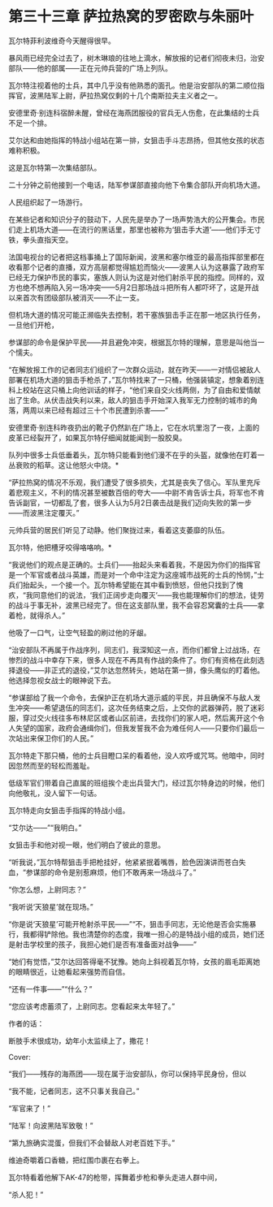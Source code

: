 # 第三十三章 萨拉热窝的罗密欧与朱丽叶



瓦尔特菲利波维奇今天醒得很早。

暴风雨已经完全过去了，树木琳琅的往地上滴水，解放报的记者们彻夜未归，治安部队——他的部属——正在元帅兵营的广场上列队。

瓦尔特注视着他的士兵，其中几乎没有他熟悉的面孔。他是治安部队的第二顺位指挥官，波黑陆军上尉，萨拉热窝仅剩的十几个南斯拉夫主义者之一。

安德里奇·别连科宿醉未醒，曾经在海燕团服役的官兵无人伤愈，在此集结的士兵不足一个排。

艾尔达和由她指挥的特战小组站在第一排，女狙击手斗志昂扬，但其他女孩的状态难称积极。

这是瓦尔特第一次集结部队。

二十分钟之前他接到一个电话，陆军参谋部直接向他下令集合部队开向机场大道。

人民组织起了一场游行。

在某些记者和知识分子的鼓动下，人民先是举办了一场声势浩大的公开集会。市民们走上机场大道——在流行的黑话里，那里也被称为‘狙击手大道’——他们手无寸铁，拳头直指天空。

法国电视台的记者把这档事捅上了国际新闻，波黑和塞尔维亚的最高指挥部里都在收看那个记者的直播，双方高层都觉得尴尬而恼火——波黑人认为这暴露了政府军已经无力保护市民的事实，塞族人则认为这是对他们射杀平民的指控。同样的，双方也绝不想再陷入另一场冲突——5月2日那场战斗把所有人都吓坏了，这是开战以来首次有团级部队被消灭——不止一支。

但机场大道的情况可能正濒临失去控制，若干塞族狙击手正在那一地区执行任务，一旦他们开枪，

参谋部的命令是保护平民——并且避免冲突，根据瓦尔特的理解，意思是叫他当一个懦夫。

“在解放报工作的记者同志们组织了一次群众运动，就在昨天——一对情侣被敌人部署在机场大道的狙击手枪杀了，”瓦尔特找来了一只桶，他强装镇定，想象着别连科上校站在这只桶上向他训话的样子，“他们来自交火线两侧，为了自由和爱情献出了生命。从伏击战失利以来，敌人的狙击手开始深入我军无力控制的城市的角落，两周以来已经有超过三十个市民遭到杀害——”

安德里奇·别连科昨夜扔出的靴子仍然趴在广场上，它在水坑里泡了一夜，上面的皮革已经裂开了，如果瓦尔特仔细闻就能闻到一股胶臭。

队列中很多士兵低垂着头，瓦尔特只能看到他们漫不在乎的头盔，就像他在盯着一丛衰败的稻草。这让他怒火中烧。*

“萨拉热窝的情况不乐观，我们遭受了很多损失，尤其是丧失了信心。军队里充斥着悲观主义，不利的情况甚至被数百倍的夸大——中尉不肯告诉士兵，将军也不肯告诉副官，一切都乱了套，很多人认为5月2日袭击战是我们迈向失败的第一步——而波黑注定覆灭。”

元帅兵营的居民们听见了动静。他们聚拢过来，看着这支萎靡的队伍。

瓦尔特，他把槽牙咬得咯咯响。*

“我说他们的观点是正确的。士兵们——抬起头来看着我，不是因为你们的指挥官是一个军官或者战斗英雄，而是对一个命中注定为这座城市战死的士兵的怜悯，”士兵们抬起头，一个接一个。瓦尔特希望能在其中看到愤怒，但他只找到了愧疚，“我同意他们的说法，‘我们正阔步走向覆灭’——我也能理解你们的想法，徒劳的战斗于事无补，波黑已经完了。但在这支部队里，我不会容忍窝囊的士兵——拿着枪，就得杀人。”

他吸了一口气，让空气轻盈的刷过他的牙龈。

“治安部队不再属于作战序列，同志们，我深知这一点，而你们都曾上过战场，在惨烈的战斗中幸存下来，很多人现在不再具有作战的条件了。你们有资格在此刻选择退役——非正式的退役，”艾尔达忽然转头，她站在第一排，像头鹰似的盯着他。他选择忽视女战士的眼神说下去。

“参谋部给了我一个命令，去保护正在机场大道示威的平民，并且确保不与敌人发生冲突——希望退伍的同志们，这次任务结束之后，上交你的武器弹药，脱了迷彩服，穿过交火线往多布林尼区或者山区前进，去找你们的家人吧，然后离开这个令人失望的国家，政府会通缉你们，但我发誓我不会为难任何人——只要你们最后一次站出来保卫你们的人民。”

瓦尔特走下那只桶，他的士兵目瞪口呆的看着他，没人欢呼或咒骂。他暗中，同时因忽然而至的轻松而羞耻。

低级军官们带着自己直属的班组挨个走出兵营大门，经过瓦尔特身边的时候，他们向他敬礼，没人留下一句话。

瓦尔特走向女狙击手指挥的特战小组。

“艾尔达——”“我明白。”

女狙击手和他对视一眼，他们明白了彼此的意思。

“听我说，”瓦尔特帮狙击手把枪挂好，他紧紧抿着嘴唇，脸色因演讲而苍白失血，“参谋部的命令是别惹麻烦，他们不敢再来一场战斗了。”

“你怎么想，上尉同志？”

“我听说‘天狼星’就在现场。”

“你是说‘天狼星’可能开枪射杀平民——”“不，狙击手同志，无论他是否会实施暴行，我都得铲除他。我也清楚你的态度，我唯一担心的是特战小组的成员，她们还是射击学校里的孩子，我担心她们是否有准备面对战争——”

“她们有觉悟，”艾尔达回答得毫不犹豫。她向上斜视着瓦尔特，女孩的眉毛距离她的眼睛很近，让她看起来强势而自信。

“还有一件事——”“什么？”

“您应该考虑蓄须了，上尉同志。您看起来太年轻了。”





作者的话：

断肢手术很成功，幼年小太监续上了，撒花！



Cover:

“我们——残存的海燕团——现在属于治安部队，你可以保持平民身份，但以



“我不能，记者同志，这不只事关我自己。”



“军官来了！”

“陆军！向波黑陆军致敬！”





“第九旅确实混蛋，但我们不会替敌人对老百姓下手。”

维迪奇嚼着口香糖，把红围巾裹在右拳上。

瓦尔特看着他解下AK-47的枪带，挥舞着步枪和拳头走进人群中间，

“杀人犯！”

